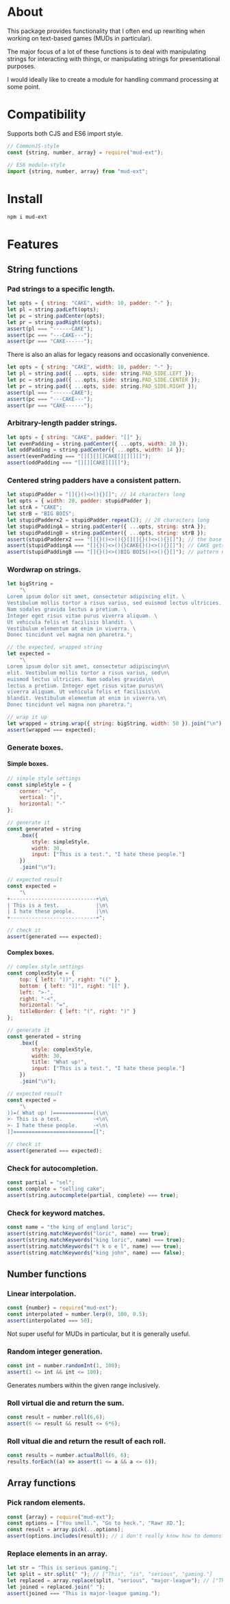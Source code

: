 # About
This package provides functionality that I often end up rewriting when working on text-based games (MUDs in particular).

The major focus of a lot of these functions is to deal with manipulating strings for interacting with things, or manipulating strings for presentational purposes.

I would ideally like to create a module for handling command processing at some point.

# Compatibility
Supports both CJS and ES6 import style.
```javascript
// CommonJS-style
const {string, number, array} = require("mud-ext");

// ES6 module-style
import {string, number, array} from "mud-ext";
```

# Install
`npm i mud-ext`

# Features
## String functions
### Pad strings to a specific length.
```javascript
let opts = { string: "CAKE", width: 10, padder: "-" };
let pl = string.padLeft(opts);
let pc = string.padCenter(opts);
let pr = string.padRight(opts);
assert(pl === "------CAKE");
assert(pc === "---CAKE---");
assert(pr === "CAKE------");
```
There is also an alias for legacy reasons and occasionally convenience.
```javascript
let opts = { string: "CAKE", width: 10, padder: "-" };
let pl = string.pad({ ...opts, side: string.PAD_SIDE.LEFT });
let pc = string.pad({ ...opts, side: string.PAD_SIDE.CENTER });
let pr = string.pad({ ...opts, side: string.PAD_SIDE.RIGHT });
assert(pl === "------CAKE");
assert(pc === "---CAKE---");
assert(pr === "CAKE------");
```

### Arbitrary-length padder strings.
```javascript
let opts = { string: "CAKE", padder: "[]" };
let evenPadding = string.padCenter({ ...opts, width: 20 });
let oddPadding = string.padCenter({ ...opts, width: 14 });
assert(evenPadding === "[][][][]CAKE[][][][]");
assert(oddPadding === "[][][CAKE][][]");
```

### Centered string padders have a consistent pattern.
```javascript
let stupidPadder = "[]{}()<>(){}[]"; // 14 characters long
let opts = { width: 28, padder: stupidPadder };
let strA = "CAKE";
let strB = "BIG BOIS";
let stupidPadderx2 = stupidPadder.repeat(2); // 28 characters long
let stupidPaddingA = string.padCenter({ ...opts, string: strA });
let stupidPaddingB = string.padCenter({ ...opts, string: strB });
assert(stupidPadderx2 === "[]{}()<>(){}[][]{}()<>(){}[]"); // the base padder string that gets generated
assert(stupidPaddingA === "[]{}()<>(){}CAKE{}()<>(){}[]"); // CAKE gets injected into the middle of the base padder string
assert(stupidPaddingB === "[]{}()<>()BIG BOIS()<>(){}[]"); // pattern never changes
```

### Wordwrap on strings.
```javascript
let bigString =
	"\
Lorem ipsum dolor sit amet, consectetur adipiscing elit. \
Vestibulum mollis tortor a risus varius, sed euismod lectus ultricies. \
Nam sodales gravida lectus a pretium. \
Integer eget risus vitae purus viverra aliquam. \
Ut vehicula felis et facilisis blandit. \
Vestibulum elementum at enim in viverra. \
Donec tincidunt vel magna non pharetra.";

// the expected, wrapped string
let expected =
	"\
Lorem ipsum dolor sit amet, consectetur adipiscing\n\
elit. Vestibulum mollis tortor a risus varius, sed\n\
euismod lectus ultricies. Nam sodales gravida\n\
lectus a pretium. Integer eget risus vitae purus\n\
viverra aliquam. Ut vehicula felis et facilisis\n\
blandit. Vestibulum elementum at enim in viverra.\n\
Donec tincidunt vel magna non pharetra.";

// wrap it up
let wrapped = string.wrap({ string: bigString, width: 50 }).join("\n");
assert(wrapped === expected);
```

### Generate boxes.
#### Simple boxes.
```javascript
// simple style settings
const simpleStyle = {
	corner: "+",
	vertical: "|",
	horizontal: "-"
};

// generate it
const generated = string
	.box({
		style: simpleStyle,
		width: 30,
		input: ["This is a test.", "I hate these people."]
	})
	.join("\n");

// expected result
const expected =
	"\
+----------------------------+\n\
| This is a test.            |\n\
| I hate these people.       |\n\
+----------------------------+";

// check it
assert(generated === expected);
```

#### Complex boxes.
```javascript
// complex style settings
const complexStyle = {
	top: { left: "))", right: "((" },
	bottom: { left: "]]", right: "[[" },
	left: ">-",
	right: "-<",
	horizontal: "=",
	titleBorder: { left: "(", right: ")" }
};

// generate it
const generated = string
	.box({
		style: complexStyle,
		width: 30,
		title: "What up!",
		input: ["This is a test.", "I hate these people."]
	})
	.join("\n");

// expected result
const expected =
	"\
))=( What up! )=============((\n\
>- This is a test.          -<\n\
>- I hate these people.     -<\n\
]]==========================[[";

// check it
assert(generated === expected);
```

### Check for autocompletion.
```javascript
const partial = "sel";
const complete = "selling cake";
assert(string.autocomplete(partial, complete) === true);
```

### Check for keyword matches.
```javascript
const name = "the king of england loric";
assert(string.matchKeywords("loric", name) === true);
assert(string.matchKeywords("king loric", name) === true);
assert(string.matchKeywords("t k o e l", name) === true);
assert(string.matchKeywords("king john", name) === false);
```

## Number functions
### Linear interpolation.
```javascript
const {number} = require("mud-ext");
const interpolated = number.lerp(0, 100, 0.5);
assert(interpolated === 50);
```
Not super useful for MUDs in particular, but it is generally useful.
### Random integer generation.
```javascript
const int = number.randomInt(1, 100);
assert(1 <= int && int <= 100);
```
Generates numbers within the given range inclusively.

### Roll virtual die and return the sum.
```javascript
const result = number.roll(6,6);
assert(6 <= result && result <= 6*6);
```

### Roll vitual die and return the result of each roll.
```javascript
const results = number.actualRoll(6, 6);
results.forEach((a) => assert(1 <= a && a <= 6));
```

## Array functions
### Pick random elements.
```javascript
const {array} = require("mud-ext");
const options = ["You smell.", "Go to heck.", "Rawr XD."];
const result = array.pick(...options);
assert(options.includes(result)); // i don't really know how to demonstrate this any other way X|
```

### Replace elements in an array.
```javascript
let str = "This is serious gaming.";
let split = str.split(" "); // ["This", "is", "serious", "gaming."]
let replaced = array.replace(split, "serious", "major-league"); // ["This", "is", "major-league", "gaming."]
let joined = replaced.join(" ");
assert(joined === "This is major-league gaming.");
```
